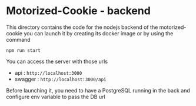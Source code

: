 # Motorized-Cookie - backend

This directory contains the code for the nodejs backend of the motorized-cookie you can launch it by creating its docker
image or by using the command

```
npm run start
```

You can access the server with those urls

- api : `http://localhost:3000`
- swagger : `http://localhost:3000/api`

Before launching it, you need to have a PostgreSQL running in the back and configure env variable to pass the DB url
